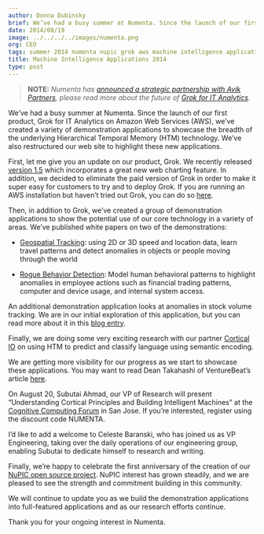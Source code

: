 ```yaml
---
author: Donna Dubinsky
brief: We’ve had a busy summer at Numenta. Since the launch of our first product, Grok for IT Analytics on Amazon Web Services (AWS), we’ve created a variety of demonstration applications to showcase
date: 2014/08/19
image: ../../../../images/numenta.png
org: CEO
tags: summer 2014 numenta nupic grok aws machine intelligence applications
title: Machine Intelligence Applications 2014
type: post
---
```


> **NOTE:** *Numenta has
  [announced a strategic partnership with Avik Partners](/press/2015/08/19/numenta-announces-licensing-of-grok-for-it-to-avik-partners/),
  please read more about the future of
  [Grok for IT Analytics](http://grokstream.com).*

We’ve had a busy summer at Numenta. Since the launch of our first product, Grok
for IT Analytics on Amazon Web Services (AWS), we’ve created a variety of
demonstration applications to showcase the breadth of the underlying
Hierarchical Temporal Memory (HTM) technology.  We’ve also restructured our web
site to highlight these new applications.

First, let me give you an update on our product, Grok.  We recently released
[version 1.5](http://grokstream.com) which incorporates a great new web charting
feature.  In addition, we decided to eliminate the paid version of Grok in order
to make it super easy for customers to try and to deploy Grok.  If you are
running an AWS installation but haven’t tried out Grok, you can do so
[here](http://grokstream.com).

Then, in addition to Grok, we’ve created a group of demonstration applications
to show the potential use of our core technology in a variety of areas. We’ve
published white papers on two of the demonstrations:

* [Geospatial Tracking](/assets/pdf/whitepapers/Geospatial%20Tracking%20White%20Paper.pdf):
  using 2D or 3D speed and location data, learn travel patterns and detect
  anomalies in objects or people moving through the world

* [Rogue Behavior Detection](/assets/pdf/whitepapers/Rogue%20Behavior%20Detection%20White%20Paper.pdf):
  Model human behavioral patterns to highlight anomalies in employee actions
  such as financial trading patterns, computer and device usage, and internal
  system access.

An additional demonstration application looks at anomalies in stock volume
tracking.  We are in our initial exploration of this application, but you can
read more about it in this
[blog entry](/blog/2014/07/15/detecting-anomalies-in-stock-volumes/).

Finally, we are doing some very exciting research with our partner
[Cortical IO](http://www.cortical.io/)
on using HTM to predict and classify language using semantic encoding.

We are getting more visibility for our progress as we start to showcase these
applications.  You may want to read Dean Takahashi of VentureBeat’s article
[here](http://venturebeat.com/2014/07/09/numentas-brain-research-has-taken-a-long-nine-years-but-it-starting-to-pay-off-interview/).

On August 20, Subutai Ahmad, our VP of Research will present “Understanding
Cortical Principles and Building Intelligent Machines” at the
[Cognitive Computing Forum](/company/events/2014/08/20/cognitive-computing-forum/)
in San Jose. If you’re interested, register using the discount code NUMENTA.

I’d like to add a welcome to Celeste Baranski, who has joined us as VP
Engineering, taking over the daily operations of our engineering group, enabling
Subutai to dedicate himself to research and writing.

Finally, we’re happy to celebrate the first anniversary of the creation of our
[NuPIC open source project](http://numenta.org/).
NuPIC interest has grown steadily, and we are pleased to see the strength and
commitment building in this community.

We will continue to update you as we build the demonstration applications into
full-featured applications and as our research efforts continue.

Thank you for your ongoing interest in Numenta.
